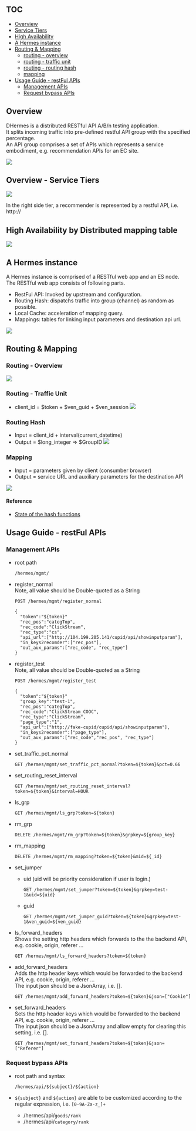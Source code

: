 
## TOC
* [Overview](#overview)
* [Service Tiers](#overview---service-tiers)
* [High Availability](#high-availability-by-distributed-mapping-table)
* [A Hermes instance](#a-hermes-instance)
* [Routing & Mapping](#routing--mapping)
  * [routing - overview](#routing---overview)
  * [routing - traffic unit](#routing---traffic-unit)
  * [routing - routing hash](#routing-hash)
  * [mapping](#mapping)
* [Usage Guide - restFul APIs](#usage-guide---restful-apis)
  * [Management APIs](#management-apis)
  * [Request bypass APIs](#request-bypass-apis)

## Overview
DHermes is a distributed RESTful API A/B/n testing application.  
It splits incoming traffic into pre-defined restful API group with the specified percentage.  
An API group comprises a set of APIs which represents a service embodiment, e.g. recommendation APIs for an EC site.

![](https://storage.googleapis.com/venraas-github/img/hermes_overview.PNG)

## Overview - Service Tiers
![](https://storage.googleapis.com/venraas-github/img/hermes_service_tier.PNG)

In the right side tier, a recommender is represented by a restful API, i.e. http://

## High Availability by Distributed mapping table

![](https://storage.googleapis.com/venraas-github/img/hermes_distributed_mapping.PNG)

## A Hermes instance
A Hermes instance is comprised of a RESTful web app and an ES node.  
The RESTful web app consists of following parts.
* RestFul API: Invoked by upstream and configuration.
* Routing Hash: dispatchs traffic into group (channel) as random as possible.
* Local Cache: acceleration of mapping query.
* Mappings: tables for linking input parameters and destination api url.

![](https://storage.googleapis.com/venraas-github/img/hermes_an_instance_z150.PNG)

## Routing & Mapping 
### Routing - Overview
![](https://storage.googleapis.com/venraas-github/img/hermes_routing_overview.PNG)

### Routing - Traffic Unit
* client_id = $token + $ven_guid + $ven_session
![](https://drive.google.com/uc?id=0B78KhWqVkVmtcXcycUdjTmZMZjQ)

### Routing Hash
* Input = client_id + interval(current_datetime)
* Output = $long_integer => $GroupID
![](https://drive.google.com/uc?id=0B78KhWqVkVmtZDlXMS15Nm0zYjA)

### Mapping 
* Input = parameters given by client (consumber browser)
* Output = service URL and auxiliary parameters for the destination API

![](https://drive.google.com/uc?id=0B78KhWqVkVmtd0pFaUdRUllOMk0)

#### Reference
* [State of the hash functions](http://blog.reverberate.org/2012/01/state-of-hash-functions-2012.html)

## Usage Guide - restFul APIs
### Management APIs
* root path
  ```
  /hermes/mgmt/
  ```

* register_normal  
  Note, all value should be Double-quoted as a String
  ```
  POST /hermes/mgmt/register_normal

  {
    "token":"${token}"
    "rec_pos":"categTop",
    "rec_code":"ClickStream",
    "rec_type":"cs",
    "api_url":["http://104.199.205.141/cupid/api/showinputparam"],
    "in_keys2recomder":["rec_pos"],
    "out_aux_params":["rec_code", "rec_type"]
  }
  ```

* register_test  
  Note, all value should be Double-quoted as a String
  ```
  POST /hermes/mgmt/register_test
  
  {
    "token":"${token}"
    "group_key":"test-1",
    "rec_pos":"categTop",
    "rec_code":"ClickStream_COOC",
    "rec_type":"ClickStream",
    "page_type":"1",
    "api_url":["http://fake-cupid/cupid/api/showinputparam"],
    "in_keys2recomder":["page_type"],
    "out_aux_params":["rec_code","rec_pos", "rec_type"]
  }
  ```

* set_traffic_pct_normal
  ```
  GET /hermes/mgmt/set_traffic_pct_normal?token=${token}&pct=0.66
  ```

* set_routing_reset_interval
  ```
  GET /hermes/mgmt/set_routing_reset_interval?token=${token}&interval=HOUR
  ```

* ls_grp
  ```
  GET /hermes/mgmt/ls_grp?token=${token}
  ```

* rm_grp
  ```
  DELETE /hermes/mgmt/rm_grp?token=${token}&grpkey=${group_key}
  ```

* rm_mapping
  ```
  DELETE /hermes/mgmt/rm_mapping?token=${token}&mid=${_id}
  ```

* set_jumper
  * uid (uid will be priority consideration if user is login.)
    ```
    GET /hermes/mgmt/set_jumper?token=${token}&grpkey=test-1&uid=${uid}
    ```
  * guid  
    ```
    GET /hermes/mgmt/set_jumper_guid?token=${token}&grpkey=test-1&ven_guid=${ven_guid}
    ```

* ls_forward_headers  
  Shows the setting http headers which forwards to the the backend API, e.g. cookie, origin, referer ...  
  ```
  GET /hermes/mgmt/ls_forward_headers?token=${token}
  ```  

* add_forward_headers  
  Adds the http header keys which would be forwarded to the backend API, e.g. cookie, origin, referer ...  
  The input json should be a JsonArray, i.e. [].  
  ```
  GET /hermes/mgmt/add_forward_headers?token=${token}&json=["Cookie"]
  ```

* set_forward_headers  
  Sets the http header keys which would be forwarded to the backend API, e.g. cookie, origin, referer ...  
  The input json should be a JsonArray and allow empty for clearing this setting, i.e. [].
  ```
  GET /hermes/mgmt/set_forward_headers?token=${token}&json=["Referer"]
  ```

### Request bypass APIs 
* root path and syntax
  ```
  /hermes/api/${subject}/${action}
  ```
  
* `${subject}` and `${action}` are able to be customized according to the regular expression, i.e. `[0-9A-Za-z_]+`
  * /hermes/api/`goods/rank`
  * /hermes/api/`category/rank`
